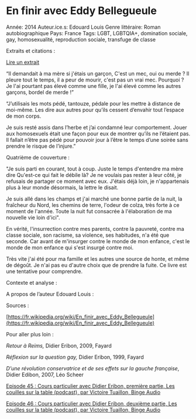 # En finir avec Eddy Bellegueule

Année: 2014
Auteur.ice.s: Edouard Louis
Genre littéraire: Roman autobiographique
Pays: France
Tags: LGBT, LGBTQIA+, domination sociale, gay, homosexualité, reproduction sociale, transfuge de classe

Extraits et citations : 

[Lire un extrait](https://www.babelio.com/livres/Louis-En-finir-avec-Eddy-Bellegueule/558847/extraits)

“Il demandait à ma mère si j'étais un garçon, C'est un mec, oui ou merde ? Il pleure tout le temps, il a peur de mourir, c'est pas un vrai mec. Pourquoi ? Je l'ai pourtant pas élevé comme une fille, je l'ai élevé comme les autres garçons, bordel de merde !”

“J’utilisais les mots pédé, tantouze, pédale pour les mettre à distance de moi-même. Les dire aux autres pour qu’ils cessent d’envahir tout l’espace de mon corps.

Je suis resté assis dans l’herbe et j’ai condamné leur comportement. Jouer aux homosexuels était une façon pour eux de montrer qu’ils ne l’étaient pas. Il fallait n’être pas pédé pour pouvoir jour à l’être le temps d’une soirée sans prendre le risque de l’injure.”

Quatrième de couverture : 

"Je suis parti en courant, tout à coup. Juste le temps d'entendre ma mère dire Qu'est-ce qui fait le débile là? Je ne voulais pas rester à leur côté, je refusais de partager ce moment avec eux. J'étais déjà loin, je n'appartenais plus à leur monde désormais, la lettre le disait.

Je suis allé dans les champs et j'ai marché une bonne partie de la nuit, la fraîcheur du Nord, les chemins de terre, l'odeur de colza, très forte à ce moment de l'année. Toute la nuit fut consacrée à l'élaboration de ma nouvelle vie loin d'ici".

En vérité, l'insurrection contre mes parents, contre la pauvreté, contre ma classe sociale, son racisme, sa violence, ses habitudes, n'a été que seconde. Car avant de m'insurger contre le monde de mon enfance, c'est le monde de mon enfance qui s'est insurgé contre moi.

Très vite j'ai été pour ma famille et les autres une source de honte, et même de dégoût. Je n'ai pas eu d'autre choix que de prendre la fuite. Ce livre est une tentative pour comprendre.

Contexte et analyse : 

A propos de l’auteur Edouard Louis : 

Sources : 

[https://fr.wikipedia.org/wiki/En_finir_avec_Eddy_Bellegueule](https://fr.wikipedia.org/wiki/En_finir_avec_Eddy_Bellegueule)

Pour aller plus loin : 

*Retour à Reims,* Didier Eribon, 2009, Fayard

*Réflexion sur la question gay,* Didier Eribon, 1999, Fayard

*D’une révolution conservatrice et de ses effets sur la gauche française*, Didier Edibon, 2007, Léo Scheer

[Episode 45 : Cours particulier avec Didier Eribon, première partie, Les couilles sur la table (podcast), par Victoire Tuaillon, Binge Audio](https://www.binge.audio/podcast/les-couilles-sur-la-table/cours-particulier-avec-didier-eribon-premiere-partie) 

[Episode 46 : Cours particulier avec Didier Eribon, deuxième partie, Les couilles sur la table (podcast), par Victoire Tuaillon, Binge Audio](https://www.binge.audio/podcast/les-couilles-sur-la-table/cours-particulier-avec-didier-eribon-deuxieme-partie)